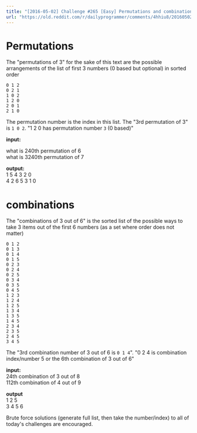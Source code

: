 ```yaml
---
title: "[2016-05-02] Challenge #265 [Easy] Permutations and combinations part 1"
url: "https://old.reddit.com/r/dailyprogrammer/comments/4hhiu8/20160502_challenge_265_easy_permutations_and/"
---
```


# Permutations

The "permutations of 3" for the sake of this text are the possible arrangements of the list of first 3 numbers (0 based but optional) in sorted order

    0 1 2
    0 2 1
    1 0 2
    1 2 0
    2 0 1
    2 1 0

The permutation number is the index in this list.  The "3rd permutation of 3" is `1 0 2`.  "1 2 0 has permutation number `3` (0 based)"


**input:**

what is 240th permutation of 6  
what is 3240th permutation of 7  

**output:**  
    1 5 4 3 2 0  
    4 2 6 5 3 1 0

# combinations

The "combinations of 3 out of 6" is the sorted list of the possible ways to take 3 items out of the first 6 numbers (as a set where order does not matter)

    0 1 2
    0 1 3
    0 1 4
    0 1 5
    0 2 3
    0 2 4
    0 2 5
    0 3 4
    0 3 5
    0 4 5
    1 2 3
    1 2 4
    1 2 5
    1 3 4
    1 3 5
    1 4 5
    2 3 4
    2 3 5
    2 4 5
    3 4 5

The "3rd combination number of 3 out of 6 is `0 1 4`".  "0 2 4 is combination index/number 5 or the 6th combination of 3 out of 6"

**input:**  
24th combination of 3 out of 8   
112th combination of 4 out of 9 

**output**  
   1 2 5  
 3 4 5 6



Brute force solutions (generate full list, then take the number/index) to all of today's challenges are encouraged.